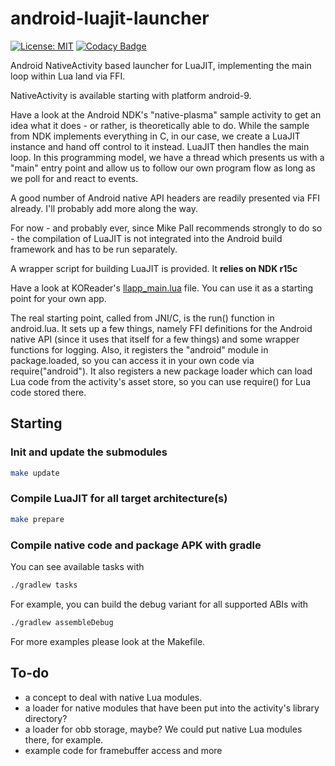 # android-luajit-launcher

[![License: MIT](https://img.shields.io/badge/License-MIT-blue.svg)](https://opensource.org/licenses/MIT)
[![Codacy Badge](https://api.codacy.com/project/badge/Grade/fad3459994294ffcaee05fe7ddae240d)](https://app.codacy.com/app/KOReader/android-luajit-launcher_2?utm_source=github.com&utm_medium=referral&utm_content=koreader/android-luajit-launcher)

Android NativeActivity based launcher for LuaJIT, implementing the main loop within Lua land via FFI.

NativeActivity is available starting with platform android-9.

Have a look at the Android NDK's "native-plasma" sample activity to get an idea what it does - or rather, is theoretically able to do. While the sample from NDK implements everything in C, in our case, we create a LuaJIT instance and hand off control to it instead. LuaJIT then handles the main loop. In this programming model, we have a thread which presents us with a "main" entry point and allow us to follow our own program flow as long as we poll for and react to events.

A good number of Android native API headers are readily presented via FFI already. I'll probably add more along the way.

For now - and probably ever, since Mike Pall recommends strongly to do so - the compilation of LuaJIT is not integrated into the Android build framework and has to be run separately.

A wrapper script for building LuaJIT is provided. It **relies on NDK r15c**

Have a look at KOReader's [llapp_main.lua](https://github.com/koreader/koreader/blob/master/platform/android/llapp_main.lua) file. You can use it as a starting point for your own app.

The real starting point, called from JNI/C, is the run() function in android.lua. It sets up a few things, namely FFI definitions for the Android native API (since it uses that itself for a few things) and some wrapper functions for logging. Also, it registers the "android" module in package.loaded, so you can access it in your own code via require("android"). It also registers a new package loader which can load Lua code from the activity's asset store, so you can use require() for Lua code stored there.

## Starting

### Init and update the submodules

```sh
make update
```

### Compile LuaJIT for all target architecture(s)

```sh
make prepare
```


### Compile native code and package APK with gradle

You can see available tasks with

```sh
./gradlew tasks
```

For example, you can build the debug variant for all supported ABIs with

```sh
./gradlew assembleDebug
```

For more examples please look at the Makefile.

## To-do

* a concept to deal with native Lua modules.
* a loader for native modules that have been put into the activity's library directory?
* a loader for obb storage, maybe? We could put native Lua modules there, for example.
* example code for framebuffer access and more
